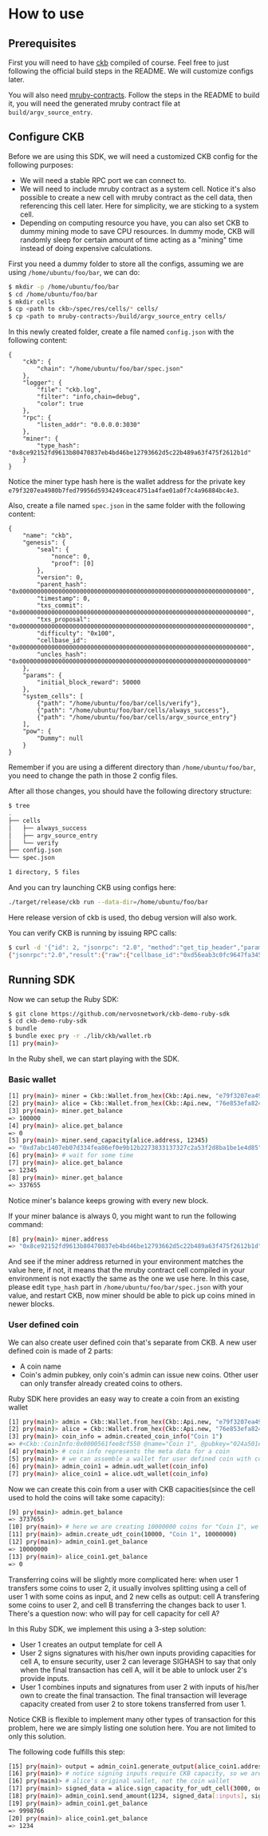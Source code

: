 # How to use

## Prerequisites

First you will need to have [ckb](https://github.com/nervosnetwork/ckb) compiled of course. Feel free to just following the official build steps in the README. We will customize configs later.

You will also need [mruby-contracts](https://github.com/nervosnetwork/mruby-contracts). Follow the steps in the README to build it, you will need the generated mruby contract file at `build/argv_source_entry`.

## Configure CKB

Before we are using this SDK, we will need a customized CKB config for the following purposes:

* We will need a stable RPC port we can connect to.
* We will need to include mruby contract as a system cell. Notice it's also possible to create a new cell with mruby contract as the cell data, then referencing this cell later. Here for simplicity, we are sticking to a system cell.
* Depending on computing resource you have, you can also set CKB to dummy mining mode to save CPU resources. In dummy mode, CKB will randomly sleep for certain amount of time acting as a "mining" time instead of doing expensive calculations.

First you need a dummy folder to store all the configs, assuming we are using `/home/ubuntu/foo/bar`, we can do:

```bash
$ mkdir -p /home/ubuntu/foo/bar
$ cd /home/ubuntu/foo/bar
$ mkdir cells
$ cp <path to ckb>/spec/res/cells/* cells/
$ cp <path to mruby-contracts>/build/argv_source_entry cells/
```

In this newly created folder, create a file named `config.json` with the following content:

```
{
    "ckb": {
        "chain": "/home/ubuntu/foo/bar/spec.json"
    },
    "logger": {
        "file": "ckb.log",
        "filter": "info,chain=debug",
        "color": true
    },
    "rpc": {
        "listen_addr": "0.0.0.0:3030"
    },
    "miner": {
        "type_hash": "0x8ce92152fd9613b80470837eb4bd46be12793662d5c22b489a63f475f2612b1d"
    }
}
```

Notice the miner type hash here is the wallet address for the private key `e79f3207ea4980b7fed79956d5934249ceac4751a4fae01a0f7c4a96884bc4e3`.

Also, create a file named `spec.json` in the same folder with the following content:

```
{
    "name": "ckb",
    "genesis": {
        "seal": {
            "nonce": 0,
            "proof": [0]
        },
        "version": 0,
        "parent_hash": "0x0000000000000000000000000000000000000000000000000000000000000000",
        "timestamp": 0,
        "txs_commit": "0x0000000000000000000000000000000000000000000000000000000000000000",
        "txs_proposal": "0x0000000000000000000000000000000000000000000000000000000000000000",
        "difficulty": "0x100",
        "cellbase_id": "0x0000000000000000000000000000000000000000000000000000000000000000",
        "uncles_hash": "0x0000000000000000000000000000000000000000000000000000000000000000"
    },
    "params": {
        "initial_block_reward": 50000
    },
    "system_cells": [
        {"path": "/home/ubuntu/foo/bar/cells/verify"},
        {"path": "/home/ubuntu/foo/bar/cells/always_success"},
        {"path": "/home/ubuntu/foo/bar/cells/argv_source_entry"}
    ],
    "pow": {
        "Dummy": null
    }
}
```

Remember if you are using a different directory than `/home/ubuntu/foo/bar`, you need to change the path in those 2 config files.

After all those changes, you should have the following directory structure:

```bash
$ tree
.
├── cells
│   ├── always_success
│   ├── argv_source_entry
│   └── verify
├── config.json
└── spec.json

1 directory, 5 files
```

And you can try launching CKB using configs here:

```bash
./target/release/ckb run --data-dir=/home/ubuntu/foo/bar
```

Here release version of ckb is used, tho debug version will also work.

You can verify CKB is running by issuing RPC calls:

```bash
$ curl -d '{"id": 2, "jsonrpc": "2.0", "method":"get_tip_header","params": []}' -H 'content-type:application/json' 'http://localhost:3030'
{"jsonrpc":"2.0","result":{"raw":{"cellbase_id":"0xd56eab3c0fc9647fa3451a132cd967a4d4f1fc768b8a515ddbd46fb91d5a7a1f","difficulty":"0x20000","number":2,"parent_hash":"0x2726a2938313c5f920b46d224c9ef21e3c9aa3098e340116819680b88f585484","timestamp":1542609053701,"txs_commit":"0xd56eab3c0fc9647fa3451a132cd967a4d4f1fc768b8a515ddbd46fb91d5a7a1f","txs_proposal":"0x0000000000000000000000000000000000000000000000000000000000000000","uncles_count":0,"uncles_hash":"0x0000000000000000000000000000000000000000000000000000000000000000","version":0},"seal":{"nonce":5039870112347525463,"proof":[]}},"id":2}
```

## Running SDK

Now we can setup the Ruby SDK:

```bash
$ git clone https://github.com/nervosnetwork/ckb-demo-ruby-sdk
$ cd ckb-demo-ruby-sdk
$ bundle
$ bundle exec pry -r ./lib/ckb/wallet.rb
[1] pry(main)>
```

In the Ruby shell, we can start playing with the SDK.

### Basic wallet

```bash
[1] pry(main)> miner = Ckb::Wallet.from_hex(Ckb::Api.new, "e79f3207ea4980b7fed79956d5934249ceac4751a4fae01a0f7c4a96884bc4e3")
[2] pry(main)> alice = Ckb::Wallet.from_hex(Ckb::Api.new, "76e853efa8245389e33f6fe49dcbd359eb56be2f6c3594e12521d2a806d32156")
[3] pry(main)> miner.get_balance
=> 100000
[4] pry(main)> alice.get_balance
=> 0
[5] pry(main)> miner.send_capacity(alice.address, 12345)
=> "0xd7abc1407eb07d334fea86ef0e9b12b2273833137327c2a53f2d8ba1be1e4d85"
[6] pry(main)> # wait for some time
[7] pry(main)> alice.get_balance
=> 12345
[8] pry(main)> miner.get_balance
=> 337655
```

Notice miner's balance keeps growing with every new block.

If your miner balance is always 0, you might want to run the following command:

```bash
[8] pry(main)> miner.address
=> "0x8ce92152fd9613b80470837eb4bd46be12793662d5c22b489a63f475f2612b1d"
```

And see if the miner address returned in your environment matches the value here, if not, it means that the mruby contract cell compiled in your environment is not exactly the same as the one we use here. In this case, please edit `type_hash` part in `/home/ubuntu/foo/bar/spec.json` with your value, and restart CKB, now miner should be able to pick up coins mined in newer blocks.

### User defined coin

We can also create user defined coin that's separate from CKB. A new user defined coin is made of 2 parts:

* A coin name
* Coin's admin pubkey, only coin's admin can issue new coins. Other user can only transfer already created coins to others.

Ruby SDK here provides an easy way to create a coin from an existing wallet

```bash
[1] pry(main)> admin = Ckb::Wallet.from_hex(Ckb::Api.new, "e79f3207ea4980b7fed79956d5934249ceac4751a4fae01a0f7c4a96884bc4e3")
[2] pry(main)> alice = Ckb::Wallet.from_hex(Ckb::Api.new, "76e853efa8245389e33f6fe49dcbd359eb56be2f6c3594e12521d2a806d32156")
[3] pry(main)> coin_info = admin.created_coin_info("Coin 1")
=> #<Ckb::CoinInfo:0x0000561fee8cf550 @name="Coin 1", @pubkey="024a501efd328e062c8675f2365970728c859c592beeefd6be8ead3d901330bc01">
[4] pry(main)> # coin info represents the meta data for a coin
[5] pry(main)> # we can assemble a wallet for user defined coin with coin info structure
[6] pry(main)> admin_coin1 = admin.udt_wallet(coin_info)
[7] pry(main)> alice_coin1 = alice.udt_wallet(coin_info)
```

Now we can create this coin from a user with CKB capacities(since the cell used to hold the coins will take some capacity):

```bash
[9] pry(main)> admin.get_balance
=> 3737655
[10] pry(main)> # here we are creating 10000000 coins for "Coin 1", we put those coins in a cell with 10000 CKB capacity
[11] pry(main)> admin.create_udt_coin(10000, "Coin 1", 10000000)
[12] pry(main)> admin_coin1.get_balance
=> 10000000
[13] pry(main)> alice_coin1.get_balance
=> 0
```

Transferring coins will be slightly more complicated here: when user 1 transfers some coins to user 2, it usually involves splitting using a cell of user 1 with some coins as input, and 2 new cells as output: cell A transfering some coins to user 2, and cell B transferring the changes back to user 1. There's a question now: who will pay for cell capacity for cell A?

In this Ruby SDK, we implement this using a 3-step solution:

* User 1 creates an output template for cell A
* User 2 signs signatures with his/her own inputs providing capacities for cell A, to ensure security, user 2 can leverage SIGHASH to say that only when the final transaction has cell A, will it be able to unlock user 2's provide inputs.
* User 1 combines inputs and signatures from user 2 with inputs of his/her own to create the final transaction. The final transaction will leverage capacity created from user 2 to store tokens transferred from user 1.

Notice CKB is flexible to implement many other types of transaction for this problem, here we are simply listing one solution here. You are not limited to only this solution.

The following code fulfills this step:

```bash
[15] pry(main)> output = admin_coin1.generate_output(alice_coin1.address, 1234, 3000)
[16] pry(main)> # notice signing inputs require CKB capacity, so we are using
[16] pry(main)> # alice's original wallet, not the coin wallet
[17] pry(main)> signed_data = alice.sign_capacity_for_udt_cell(3000, output)
[18] pry(main)> admin_coin1.send_amount(1234, signed_data[:inputs], signed_data[:outputs])
[19] pry(main)> admin_coin1.get_balance
=> 9998766
[20] pry(main)> alice_coin1.get_balance
=> 1234
```
